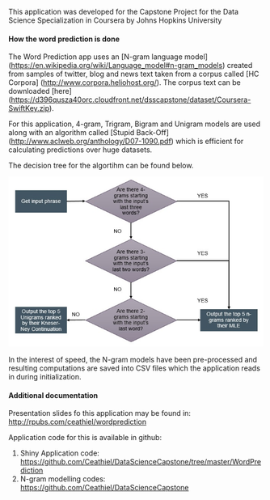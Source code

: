 
This application was developed for the Capstone Project for the Data Science Specialization in Coursera by Johns Hopkins University

#### How the word prediction is done
    
The Word Prediction app uses an [N-gram language model] (https://en.wikipedia.org/wiki/Language_model#n-gram_models) created from samples of twitter, blog and news text taken from a corpus called [HC Corpora] (http://www.corpora.heliohost.org/). The corpus text can be downloaded [here] (https://d396qusza40orc.cloudfront.net/dsscapstone/dataset/Coursera-SwiftKey.zip).

For this application, 4-gram, Trigram, Bigram and Unigram models are used along with an algorithm called [Stupid Back-Off] (http://www.aclweb.org/anthology/D07-1090.pdf) which is efficient for calculating predictions over huge datasets.

The decision tree for the algortihm can be found below.

![Stupid Backoff logic](tree.jpg) 

In the interest of speed, the N-gram models have been pre-processed and resulting computations are saved into CSV files which the application reads in during initialization.

#### Additional documentation

Presentation slides fo this application may be found in: http://rpubs.com/ceathiel/wordprediction

Application code for this is available in github: 

1. Shiny Application code: https://github.com/Ceathiel/DataScienceCapstone/tree/master/WordPrediction
2. N-gram modelling codes: https://github.com/Ceathiel/DataScienceCapstone
